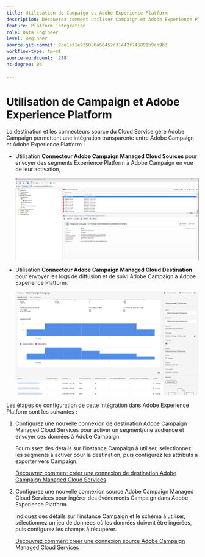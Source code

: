 ```yaml
---
title: Utilisation de Campaign et Adobe Experience Platform
description: Découvrez comment utiliser Campaign et Adobe Experience Platform
feature: Platform Integration
role: Data Engineer
level: Beginner
source-git-commit: 2ce1ef1e935080a66452c31442f745891b9ab9b3
workflow-type: tm+mt
source-wordcount: '218'
ht-degree: 0%

---
```


# Utilisation de Campaign et Adobe Experience Platform

La destination et les connecteurs source du Cloud Service géré Adobe Campaign permettent une intégration transparente entre Adobe Campaign et Adobe Experience Platform :

* Utilisation **Connecteur Adobe Campaign Managed Cloud Sources** pour envoyer des segments Experience Platform à Adobe Campaign en vue de leur activation,

   ![](assets/aep-destination.png)

* Utilisation **Connecteur Adobe Campaign Managed Cloud Destination** pour envoyer les logs de diffusion et de suivi Adobe Campaign à Adobe Experience Platform.

   ![](assets/aep-logs.png)

Les étapes de configuration de cette intégration dans Adobe Experience Platform sont les suivantes :

1. Configurez une nouvelle connexion de destination Adobe Campaign Managed Cloud Services pour activer un segment/une audience et envoyer ces données à Adobe Campaign.

   Fournissez des détails sur l’instance Campaign à utiliser, sélectionnez les segments à activer pour la destination, puis configurez les attributs à exporter vers Campaign.

   [Découvrez comment créer une connexion de destination Adobe Campaign Managed Cloud Services](https://www.adobe.com/go/destinations-adobe-campaign-managed-cloud-services-en)

1. Configurez une nouvelle connexion source Adobe Campaign Managed Cloud Services pour ingérer des événements Campaign dans Adobe Experience Platform.

   Indiquez des détails sur l’instance Campaign et le schéma à utiliser, sélectionnez un jeu de données où les données doivent être ingérées, puis configurez les champs à récupérer.

   [Découvrez comment créer une connexion source Adobe Campaign Managed Cloud Services](https://www.adobe.com/go/sources-campaign-ui-en)

